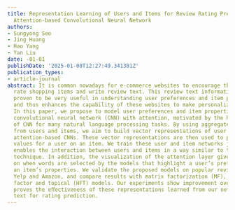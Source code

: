 ```yaml
---
title: Representation Learning of Users and Items for Review Rating Prediction Using
  Attention-based Convolutional Neural Network
authors:
- Sungyong Seo
- Jing Huang
- Hao Yang
- Yan Liu
date: -01-01
publishDate: '2025-01-08T12:27:49.341381Z'
publication_types:
- article-journal
abstract: It is common nowadays for e-commerce websites to encourage their users to
  rate shopping items and write review text. This review text information has been
  proven to be very useful in understanding user preferences and item properties,
  and thus enhances the capability of these websites to make personalized recommendations.
  In this paper, we propose to model user preferences and item properties using a
  convolutional neural network (CNN) with attention, motivated by the huge success
  of CNN for many natural language processing tasks. By using aggregated review text
  from users and items, we aim to build vector representations of user and item using
  attention-based CNNs. These vector representations are then used to predict rating
  values for a user on an item. We train these user and item networks jointly, which
  enables the interaction between users and items in a way similar to the matrix factorization
  technique. In addition, the visualization of the attention layer gives us insight
  on when words are selected by the models that highlight a user’s preferences or
  an item’s properties. We validate the proposed models on popular review datasets,
  Yelp and Amazon, and compare results with matrix factorization (MF), and hidden
  factor and topical (HFT) models. Our experiments show improvement over HFT, which
  proves the eﬀectiveness of these representations learned from our networks on review
  text for rating prediction.
---
```

